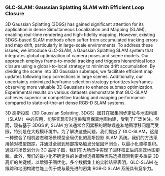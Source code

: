 ### GLC-SLAM: Gaussian Splatting SLAM with Efficient Loop Closure

3D Gaussian Splatting (3DGS) has gained significant attention for its application in dense Simultaneous Localization and Mapping (SLAM), enabling real-time rendering and high-fidelity mapping. However, existing 3DGS-based SLAM methods often suffer from accumulated tracking errors and map drift, particularly in large-scale environments. To address these issues, we introduce GLC-SLAM, a Gaussian Splatting SLAM system that integrates global optimization of camera poses and scene models. Our approach employs frame-to-model tracking and triggers hierarchical loop closure using a global-to-local strategy to minimize drift accumulation. By dividing the scene into 3D Gaussian submaps, we facilitate efficient map updates following loop corrections in large scenes. Additionally, our uncertainty-minimized keyframe selection strategy prioritizes keyframes observing more valuable 3D Gaussians to enhance submap optimization. Experimental results on various datasets demonstrate that GLC-SLAM achieves superior or competitive tracking and mapping performance compared to state-of-the-art dense RGB-D SLAM systems.

3D 高斯投影（3D Gaussian Splatting, 3DGS）因其在密集同步定位与地图构建（SLAM）中的应用，能够实现实时渲染和高保真地图构建，受到了广泛关注。然而，现有基于 3DGS 的 SLAM 方法通常会因累积的跟踪误差和地图漂移问题而受限，特别是在大规模环境中。为了解决这些问题，我们提出了 GLC-SLAM，这是一种整合了相机姿态和场景模型全局优化的高斯投影 SLAM 系统。我们的方法采用帧对模型跟踪，并通过全局到局部策略触发分层回环闭合，以最小化漂移累积。通过将场景划分为 3D 高斯子图，我们在大场景中实现了回环校正后的高效地图更新。此外，我们的最小化不确定性的关键帧选择策略优先选择观测到更多重要 3D 高斯的关键帧，以增强子图优化。多个数据集上的实验结果表明，GLC-SLAM 在跟踪和地图构建性能上优于或与最先进的密集 RGB-D SLAM 系统具有竞争力。
